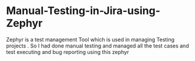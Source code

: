 # Manual-Testing-in-Jira-using-Zephyr
Zephyr is a test management Tool which is used in managing Testing projects . So I had done manual testing and managed all the test cases and test executing and bug reporting using this zephyr 
